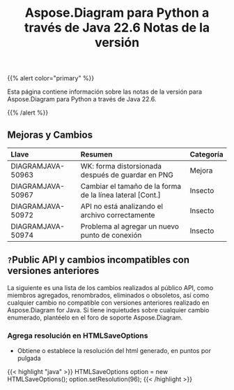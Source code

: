 ﻿---
title: Aspose.Diagram para Python a través de Java 22.6 Notas de la versión
type: docs
weight: 22
url: /es/java/aspose-diagram-for-python-via-java-22-6-release-notes/
---
{{% alert color="primary" %}}

Esta página contiene información sobre las notas de la versión para Aspose.Diagram para Python a través de Java 22.6.

{{% /alert %}}
## **Mejoras y Cambios**  ##

|**Llave**|**Resumen**|**Categoría**|
|:- |:- |:- |
|DIAGRAMJAVA-50963|WK: forma distorsionada después de guardar en PNG|Mejora|
|DIAGRAMJAVA-50967|Cambiar el tamaño de la forma de la línea lateral [Cont.]|Insecto|
|DIAGRAMJAVA-50972|API no está analizando el archivo correctamente|Insecto|
|DIAGRAMJAVA-50974|Problema al agregar un nuevo punto de conexión|Insecto|

## `?`**Public API y cambios incompatibles con versiones anteriores**
La siguiente es una lista de los cambios realizados al público API, como miembros agregados, renombrados, eliminados o obsoletos, así como cualquier cambio no compatible con versiones anteriores realizado en Aspose.Diagram for Java. Si tiene inquietudes sobre cualquier cambio enumerado, plantéelo en el foro de soporte Aspose.Diagram.

### **Agrega resolución en HTMLSaveOptions**
- Obtiene o establece la resolución del html generado, en puntos por pulgada

{{< highlight "java" >}}
HTMLSaveOptions option = new HTMLSaveOptions();
option.setResolution(96);
{{< /highlight >}}
